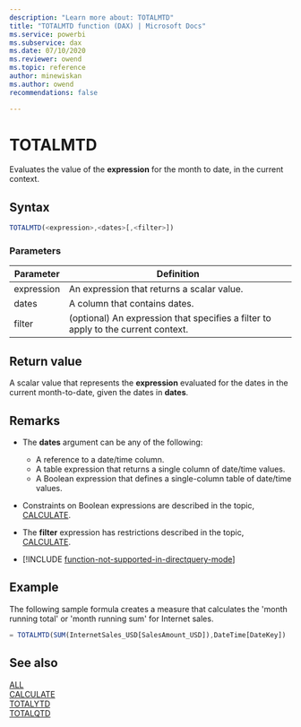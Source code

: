 ```yaml
---
description: "Learn more about: TOTALMTD"
title: "TOTALMTD function (DAX) | Microsoft Docs"
ms.service: powerbi 
ms.subservice: dax 
ms.date: 07/10/2020
ms.reviewer: owend
ms.topic: reference
author: minewiskan
ms.author: owend 
recommendations: false

---
```

# TOTALMTD

Evaluates the value of the **expression** for the month to date, in the current context.  
  
## Syntax  
  
```js
TOTALMTD(<expression>,<dates>[,<filter>])  
```
  
### Parameters  
  
|Parameter|Definition|  
|-------------|--------------|  
|expression|An expression that returns a scalar value.|  
|dates|A column that contains dates.|  
|filter|(optional) An expression that specifies a filter to apply to the current context.|  
  
## Return value

A scalar value that represents the **expression** evaluated for the dates in the current month-to-date, given the dates in **dates**.  
  
## Remarks

- The **dates** argument can be any of the following:  
  - A reference to a date/time column.  
  - A table expression that returns a single column of date/time values.  
  - A Boolean expression that defines a single-column table of date/time values.  

- Constraints on Boolean expressions are described in the topic, [CALCULATE](calculate-function-dax.md).  
  
- The **filter** expression has restrictions described in the topic, [CALCULATE](calculate-function-dax.md).  
  
- [!INCLUDE [function-not-supported-in-directquery-mode](includes/function-not-supported-in-directquery-mode.md)]
  
## Example

The following sample formula creates a measure that calculates the 'month running total' or 'month running sum' for Internet sales.

```js
= TOTALMTD(SUM(InternetSales_USD[SalesAmount_USD]),DateTime[DateKey])  
```
  
## See also

[ALL](all-function-dax.md)  
[CALCULATE](calculate-function-dax.md)  
[TOTALYTD](totalytd-function-dax.md)  
[TOTALQTD](totalqtd-function-dax.md)  
